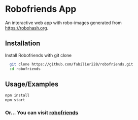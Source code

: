 
# Robofriends App

An interactive web app with robo-images generated from https://robohash.org.



## Installation

Install Robofriends with git clone

```bash
  git clone https://github.com/fabilier228/robofriends.git
  cd robofriends
```
    
## Usage/Examples

```bash
npm install
npm start
```
### Or... You can visit [robofriends]('fabilier228.github.io/robofriends/')
